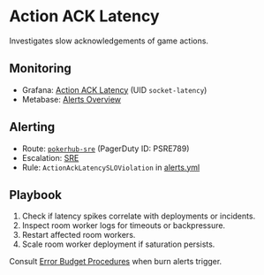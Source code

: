 # Action ACK Latency

Investigates slow acknowledgements of game actions.

## Monitoring
- Grafana: [Action ACK Latency](https://grafana.pokerhub.example/d/socket-latency) (UID `socket-latency`)
- Metabase: [Alerts Overview](https://metabase.pokerhub.example/dashboard/alerts-overview)

## Alerting
- Route: [`pokerhub-sre`](../../metrics/alert-routes.md#pokerhub-sre) (PagerDuty ID: PSRE789)
- Escalation: [SRE](https://pokerhub.pagerduty.com/escalation_policies/PABC123)
- Rule: `ActionAckLatencySLOViolation` in [alerts.yml](../../infra/observability/alerts.yml)

## Playbook
1. Check if latency spikes correlate with deployments or incidents.
2. Inspect room worker logs for timeouts or backpressure.
3. Restart affected room workers.
4. Scale room worker deployment if saturation persists.

Consult [Error Budget Procedures](../error-budget-procedures.md) when burn alerts trigger.
